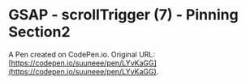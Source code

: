 # GSAP - scrollTrigger (7) - Pinning Section2

A Pen created on CodePen.io. Original URL: [https://codepen.io/suuneee/pen/LYvKaGG](https://codepen.io/suuneee/pen/LYvKaGG).

